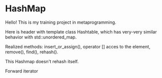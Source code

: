 # HashMap
Hello!
This is my training project in metaprogramming.

Here is header with template class Hashtable, which has very-very similar behavior with std::unordered_map.

Realized methods:  insert_or_assign(), operator [] acces to the element, remove(), find(), rehash().

This Hashmap doesn't rehash itself.

Forward iterator
